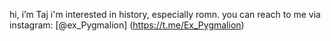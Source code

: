 hi, i’m Taj
i'm interested in history, especially romn.
you can reach to me via instagram: [@ex_Pygmalion] (https://t.me/Ex_Pygmalion)

